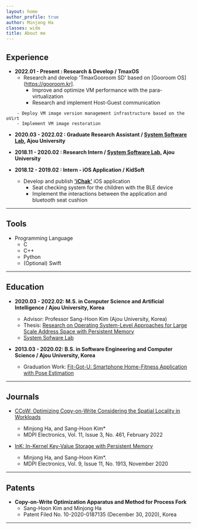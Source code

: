 ```yaml
---
layout: home
author_profile: true
author: Minjong Ha
classes: wide
title: About me
---
```


## Experience
  * __2022.01 - Present : Research & Develop / TmaxOS__
     - Research and develop 'TmaxGooroom SD' based on [Gooroom OS](https://gooroom.kr].
	    - Improve and optimize VM performance with the para-virtualization
		- Research and implement Host-Guest communication
<!--		- Implement VM image management infrastructure -->
		- Deploy VM image version management infrastructure based on the oVirt
		- Implement VM image restoration
<!-- - Articles -->
<!-- - [TmaxGooroom OS based on the Gooroom platform](https://www.techm.kr/news/articleView.html?idxno=94396) -->
<!-- - [Network separated work environment](http://www.dt.co.kr/contents.html?article_no=2022022102109931650003&ref=naver) -->
<!-- - [Opensource OS ](http://it.chosun.com/site/data/html_dir/2022/02/23/2022022301994.html) -->

  * __2020.03 - 2022.02 : Graduate Research Assistant / [System Software Lab](https://sslab.ajou.ac.kr/), Ajou University__

  * __2018.11 - 2020.02 : Research Intern / [System Software Lab](https://sslab.ajou.ac.kr/), Ajou University__

  * __2018.12 - 2019.02 : Intern - iOS Application / KidSoft__
    - Develop and publish [__'iChak'__](https://apps.apple.com/us/app/ichak/id1449110856) iOS application
	  - Seat checking system for the children with the BLE device
	  - Implement the interactions between the application and bluetooth seat cushion
<hr/>


## Tools
  * Programming Language
    - C
	- C++
	- Python
	- (Optional) Swift
<hr/>


## Education
  * __2020.03 - 2022.02: M.S. in Computer Science and Artificial Intelligence / Ajou University, Korea__
     - Advisor: Professor Sang-Hoon Kim (Ajou University, Korea)
	 - Thesis: [Research on Operating System-Level Approaches for Large Scale Address Space with Persistent Memory](https://dcoll.ajou.ac.kr/dcollection/srch/srchDetail/000000031395)
	 - [System Sofware Lab](https://sslab.ajou.ac.kr/)

  * __2013.03 - 2020.02: B.S. in Software Engineering and Computer Science / Ajou University, Korea__
     - Graduation Work: [Fit-Got-U: Smartphone Home-Fitness Application with Pose Estimation](https://github.com/minjong-ha/Fit-Got-U)
<hr/>


## Journals
  * [CCoW: Optimizing Copy-on-Write Considering the Spatial Locality in Workloads](https://doi.org/10.3390/electronics11030461)
    - Minjong Ha, and Sang-Hoon Kim*
    - MDPI Electronics, Vol. 11, Issue 3, No. 461, February 2022

  * [InK: In-Kernel Key-Value Storage with Persistent Memory](https://doi.org/10.3390/electronics9111913)
    - Minjong Ha, and Sang-Hoon Kim*.
    - MDPI Electronics, Vol. 9, Issue 11, No. 1913, November 2020
<hr/>


<!--
## Personal Project
  * __CardBox__
  : Cardbox is an iOS application project. It focuses on providing encrypted short card with clear UI/UX
  __[Github: CardBox (private for now)](https://github.com/minjong-ha/cardbox)__, __[Notion: CardBox Project Roadmap](https://www.notion.so/CardBox-bb5bce7e77c8452887465d6e9a5a35fd)__
<hr/>
-->

## Patents
  * __Copy-on-Write Optimization Apparatus and Method for Process Fork__
    - Sang-Hoon Kim and Minjong Ha
	- Patent Filed No. 10-2020-0187135 (December 30, 2020), Korea
<hr/>


